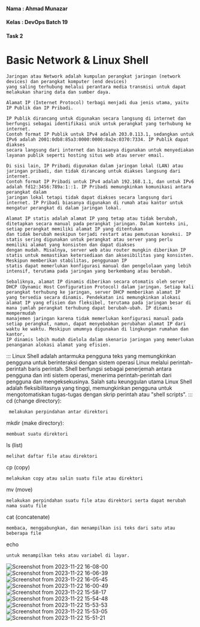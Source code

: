 #### Nama : Ahmad Munazar
#### Kelas : DevOps Batch 19
#### Task 2

# Basic Network & Linux Shell

```
Jaringan atau Network adalah kumpulan perangkat jaringan (network devices) dan perangkat komputer (end devices) 
yang saling terhubung melalui perantara media transmisi untuk dapat melakukan sharing data dan sumber daya.

Alamat IP (Internet Protocol) terbagi menjadi dua jenis utama, yaitu IP Publik dan IP Pribadi.

IP Publik dirancang untuk digunakan secara langsung di internet dan berfungsi sebagai identifikasi unik untuk perangkat yang terhubung ke internet.
Contoh format IP Publik untuk IPv4 adalah 203.0.113.1, sedangkan untuk IPv6 adalah 2001:0db8:85a3:0000:0000:8a2e:0370:7334. IP Publik dapat diakses 
secara langsung dari internet dan biasanya digunakan untuk menyediakan layanan publik seperti hosting situs web atau server email. 

Di sisi lain, IP Pribadi digunakan dalam jaringan lokal (LAN) atau jaringan pribadi, dan tidak dirancang untuk diakses langsung dari internet.
Contoh format IP Pribadi untuk IPv4 adalah 192.168.1.1, dan untuk IPv6 adalah fd12:3456:789a:1::1. IP Pribadi memungkinkan komunikasi antara perangkat dalam 
jaringan lokal tetapi tidak dapat diakses secara langsung dari internet. IP Pribadi biasanya digunakan di rumah atau kantor untuk mengatur perangkat di dalam jaringan lokal.
```
```
Alamat IP statis adalah alamat IP yang tetap atau tidak berubah, ditetapkan secara manual pada perangkat jaringan. Dalam konteks ini, setiap perangkat memiliki alamat IP yang ditentukan 
dan tidak berubah meskipun terjadi restart atau pemutusan koneksi. IP statis sering digunakan untuk perangkat atau server yang perlu memiliki alamat yang konsisten dan dapat diakses
dengan mudah. Misalnya, server web atau router mungkin diberikan IP statis untuk memastikan ketersediaan dan aksesibilitas yang konsisten. Meskipun memberikan stabilitas, penggunaan IP
statis dapat memerlukan konfigurasi manual dan pengelolaan yang lebih intensif, terutama pada jaringan yang berkembang atau berubah.

Sebaliknya, alamat IP dinamis diberikan secara otomatis oleh server DHCP (Dynamic Host Configuration Protocol) dalam jaringan. Setiap kali perangkat terhubung ke jaringan, server DHCP memberikan alamat IP 
yang tersedia secara dinamis. Pendekatan ini memungkinkan alokasi alamat IP yang efisien dan fleksibel, terutama pada jaringan besar di mana jumlah perangkat terhubung dapat berubah-ubah. IP dinamis mempermudah 
manajemen jaringan karena tidak memerlukan konfigurasi manual pada setiap perangkat, namun, dapat menyebabkan perubahan alamat IP dari waktu ke waktu. Meskipun umumnya digunakan di lingkungan rumahan dan kantor, 
IP dinamis lebih mudah dielola dalam skenario jaringan yang memerlukan penanganan alokasi alamat yang efisien.

```
:::
Linux Shell adalah antarmuka pengguna teks yang memungkinkan pengguna untuk berinteraksi dengan sistem operasi Linux melalui perintah-perintah baris perintah. 
Shell berfungsi sebagai penerjemah antara pengguna dan inti sistem operasi, menerima perintah-perintah dari pengguna dan mengeksekusinya. Salah satu keunggulan utama 
Linux Shell adalah fleksibilitasnya yang tinggi, memungkinkan pengguna untuk mengotomatiskan tugas-tugas dengan skrip perintah atau "shell scripts". 
:::
cd (change directory):
```
 melakukan perpindahan antar direktori
```
mkdir (make directory):
```
membuat suatu direktori
```
ls (list)
```
melihat daftar file atau direktori
```
cp (copy)
```
melakukan copy atau salin suatu file atau direktori
```
mv (move)
```
melakukan perpindahan suatu file atau direktori serta dapat merubah nama suatu file
```
cat (concatenate)
```
membaca, menggabungkan, dan menampilkan isi teks dari satu atau beberapa file
```
echo
```
untuk menampilkan teks atau variabel di layar. 
```

![Screenshot from 2023-11-22 16-08-00](https://github.com/Muna-020/DEVOPS-BATCH-19/assets/74352384/72d39a57-015a-432d-bdbb-f788f7ec2983)
![Screenshot from 2023-11-22 16-06-39](https://github.com/Muna-020/DEVOPS-BATCH-19/assets/74352384/b2d8895b-bd59-48e8-8c31-2c095ec9382f)
![Screenshot from 2023-11-22 16-05-45](https://github.com/Muna-020/DEVOPS-BATCH-19/assets/74352384/2d7ae665-6ac0-4c81-b1ce-7dcb6e6ba438)
![Screenshot from 2023-11-22 16-00-49](https://github.com/Muna-020/DEVOPS-BATCH-19/assets/74352384/76197bdb-6af7-49e6-a2b1-a39c7a487310)
![Screenshot from 2023-11-22 15-58-17](https://github.com/Muna-020/DEVOPS-BATCH-19/assets/74352384/77233366-5843-44e3-8a8a-31495b10826c)
![Screenshot from 2023-11-22 15-54-48](https://github.com/Muna-020/DEVOPS-BATCH-19/assets/74352384/0e020de0-59c2-4f6b-aaef-e78281eb9941)
![Screenshot from 2023-11-22 15-53-53](https://github.com/Muna-020/DEVOPS-BATCH-19/assets/74352384/00a1e916-16e9-4c55-ab11-69dd83d54bbd)
![Screenshot from 2023-11-22 15-53-05](https://github.com/Muna-020/DEVOPS-BATCH-19/assets/74352384/763c0d1b-34b9-40ac-ab1f-9e1cc07a436e)
![Screenshot from 2023-11-22 15-51-21](https://github.com/Muna-020/DEVOPS-BATCH-19/assets/74352384/5df7a954-de9d-4d57-83b1-0025d9182484)





